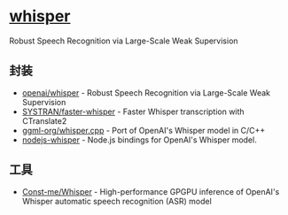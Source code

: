 # [whisper](https://github.com/openai/whisper)

Robust Speech Recognition via Large-Scale Weak Supervision

## 封装

- [openai/whisper](https://github.com/openai/whisper) - Robust Speech Recognition via Large-Scale Weak Supervision
- [SYSTRAN/faster-whisper](https://github.com/SYSTRAN/faster-whisper) - Faster Whisper transcription with CTranslate2
- [ggml-org/whisper.cpp](https://github.com/ggml-org/whisper.cpp) - Port of OpenAI's Whisper model in C/C++
- [nodejs-whisper](https://www.npmjs.com/package/nodejs-whisper) - Node.js bindings for OpenAI's Whisper model.

## 工具

- [Const-me/Whisper](https://github.com/Const-me/Whisper) - High-performance GPGPU inference of OpenAI's Whisper automatic speech recognition (ASR) model